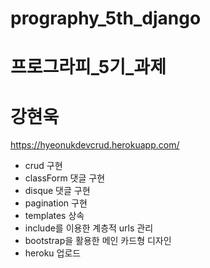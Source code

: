 # prography_5th_django
# 프로그라피_5기_과제
# 강현욱
https://hyeonukdevcrud.herokuapp.com/

- crud 구현
- classForm 댓글 구현
- disque 댓글 구현
- pagination 구현
- templates 상속
- include를 이용한 계층적 urls 관리
- bootstrap을 활용한 메인 카드형 디자인
- heroku 업로드
